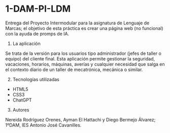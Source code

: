 # 1-DAM-PI-LDM

Entrega del Proyecto Intermodular para la asignatura de Lenguaje de Marcas; el objetivo de esta práctica es crear una página web (no funcional) con la ayuda de promps de IA.

1. La aplicación

Se trata de la versión para los usuarios tipo administrador (jefes de taller o equipo) del cliente final. Esta aplicación permite gestionar la seguridad, vacaciones, horarios, máquinas, averías y cualquier necesidad que salga en el contexto diario de un taller de mecatrónica, mecánica o similar.

2. Tecnologías utilizadas

- HTML5
- CSS3
- ChatGPT

3. Autores

Nereida Rodríguez Orenes, Ayman El Hattachi y Diego Bermejo Álvarez; 1ºDAM, IES Antonio José Cavanilles.
